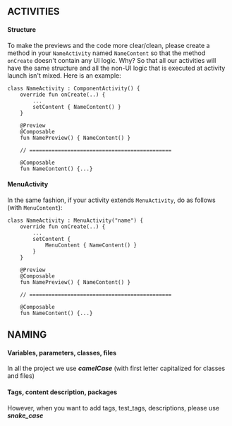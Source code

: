 ## ACTIVITIES
#### Structure
To make the previews and the code more clear/clean, please create a method in your `NameActivity` named `NameContent` so that the method `onCreate` doesn't contain any UI logic. Why? So that all our activities will have the same structure and all the non-UI logic that is executed at activity launch isn't mixed.
Here is an example:

    class NameActivity : ComponentActivity() {
	    override fun onCreate(..) {
		    ...
		    setContent { NameContent() }
	    }

		@Preview
		@Composable
		fun NamePreview() { NameContent() }
		
		// =============================================
		
		@Composable
		fun NameContent() {...}

#### MenuActivity
In the same fashion, if your activity extends `MenuActivity`, do as follows (with `MenuContent`):

    class NameActivity : MenuActivity("name") {
	    override fun onCreate(..) {
		    ...
		    setContent { 
			    MenuContent { NameContent() }
			}
	    }

		@Preview
		@Composable
		fun NamePreview() { NameContent() }
		
		// =============================================
		
		@Composable
		fun NameContent() {...}


## NAMING
#### Variables, parameters, classes, files
In all the project we use ***camelCase*** (with first letter capitalized for classes and files)

#### Tags, content description, packages
However, when you want to add tags, test_tags, descriptions, please use ***snake_case***

